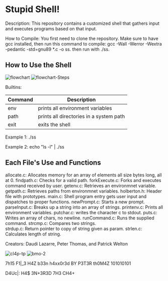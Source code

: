 # Stupid Shell!

Description: This repository contains a customized shell that gathers input and executes programs based on that input.

How to Compile: You first need to clone the repository. Make sure to have gcc installed, then run this command to compile:
gcc -Wall -Werror -Wextra -pedantic -std=gnu89 *.c -o ss.
then run with ./ss.

## How to Use the Shell
![flowchart](https://user-images.githubusercontent.com/77690147/131719095-e2efc422-70bb-4824-81e9-7238f2866c16.jpg) ![flowchart-Steps](https://user-images.githubusercontent.com/77690147/131720545-c26ba281-1e26-460e-b6f6-e169f3193d16.jpg)

Builtins:

| Command | Description |
| ------ | ------ |
| env | prints all environment variables |
| path | prints all directories in a system path |
| exit | exits the shell |
 
Example 1: ./ss

Example 2: echo "ls -l" | ./ss

## Each File's Use and Functions
allocate.c: Allocates memory for an array of elements all size bytes long, all at 0. 
findpath.c: Checks for a valid path. 
forkExecute.c: Forks and executes command received by user. 
getenv.c: Retrieves an environmnet variable. 
getpath.c: Retrieves paths from environmnet variables. 
holberton.h: Header file with prototypes. 
main.c: Shell program entry gets user input and dispatches to proper functions. 
newPrompt.c: Starts a new prompt. 
parseInput.c: Breaks up a string into an array of strings. 
printenv.c: Prints all environment variables. 
putchar.c: writes the character c to stdout. 
puts.c: Writes an array of chars, no newline. 
runCommand.c: Runs the supplied command. 
strcmp.c: Compares two strings.  
strdup.c: Return pointer to copy of string given as param. 
strlen.c: Calculates length of string.    

Creators: Daudi Lazarre, Peter Thomas, and Patrick Welton

![cl4p-tp](https://user-images.githubusercontent.com/77690147/131721445-ebf9d4e3-a47d-4fcc-b1f5-5cf4054f26ef.jpg) ![bmo-2](https://user-images.githubusercontent.com/77690147/131721457-2fbf8879-9291-4b6a-9833-63cecd75263e.jpg)

7h15 F1|_3 H4Z b33n h4xx0r3d BY P3T3R th0M4Z 101010101

D4Uc|: H4$ 3N+3R3D 7H3 CH4+
